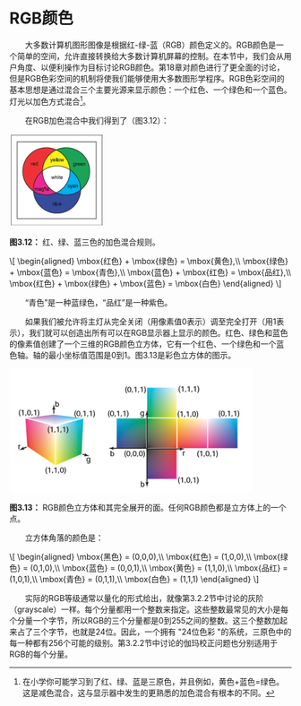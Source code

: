 # RGB颜色

&emsp;&emsp;大多数计算机图形图像是根据红-绿-蓝（RGB）颜色定义的。RGB颜色是一个简单的空间，允许直接转换给大多数计算机屏幕的控制。在本节中，我们会从用户角度、以便利操作为目标讨论RGB颜色。第18章对颜色进行了更全面的讨论，但是RGB色彩空间的机制将使我们能够使用大多数图形学程序。RGB色彩空间的基本思想是通过混合三个主要光源来显示颜色：一个红色、一个绿色和一个蓝色。灯光以加色方式混合[^1]。

[^1]:在小学你可能学习到了红、绿、蓝是三原色，并且例如，黄色+蓝色=绿色。这是减色混合，这与显示器中发生的更熟悉的加色混合有根本的不同。

&emsp;&emsp;在RGB加色混合中我们得到了（图3.12）：

![3.12](./img/3.12.png)

**图3.12：** 红、绿、蓝三色的加色混合规则。

\\[
  \begin{aligned}
  \mbox{红色} + \mbox{绿色} = \mbox{黄色},\\\\
  \mbox{绿色} + \mbox{蓝色} = \mbox{青色},\\\\
  \mbox{蓝色} + \mbox{红色} = \mbox{品红},\\\\
  \mbox{红色} + \mbox{绿色} + \mbox{蓝色} = \mbox{白色}
  \end{aligned}
\\]

&emsp;&emsp;“青色”是一种蓝绿色，“品红”是一种紫色。

&emsp;&emsp;如果我们被允许将主灯从完全关闭（用像素值0表示）调至完全打开（用1表示），我们就可以创造出所有可以在RGB显示器上显示的颜色。红色、绿色和蓝色的像素值创建了一个三维的RGB颜色立方体，它有一个红色、一个绿色和一个蓝色轴。轴的最小坐标值范围是0到1。图3.13是彩色立方体的图示。

![3.13](./img/3.13.png)

**图3.13：** RGB颜色立方体和其完全展开的面。任何RGB颜色都是立方体上的一个点。

&emsp;&emsp;立方体角落的颜色是：

\\[
  \begin{aligned}
  \mbox{黑色} = (0,0,0),\\\\
  \mbox{红色} = (1,0,0),\\\\
  \mbox{绿色} = (0,1,0),\\\\
  \mbox{蓝色} = (0,0,1),\\\\
  \mbox{黄色} = (1,1,0),\\\\
  \mbox{品红} = (1,0,1),\\\\
  \mbox{青色} = (0,1,1),\\\\
  \mbox{白色} = (1,1,1)
  \end{aligned}
\\]

&emsp;&emsp;实际的RGB等级通常以量化的形式给出，就像第3.2.2节中讨论的灰阶（grayscale）一样。每个分量都用一个整数来指定。这些整数最常见的大小是每个分量一个字节，所以RGB的三个分量都是0到255之间的整数。这三个整数加起来占了三个字节，也就是24位。因此，一个拥有 "24位色彩 "的系统，三原色中的每一种都有256个可能的级别。第3.2.2节中讨论的伽玛校正问题也分别适用于RGB的每个分量。
